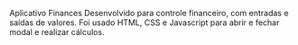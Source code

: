 Aplicativo Finances
Desenvolvido para controle financeiro, com entradas e saídas de valores.
Foi usado HTML, CSS e Javascript para abrir e fechar modal e realizar cálculos.
